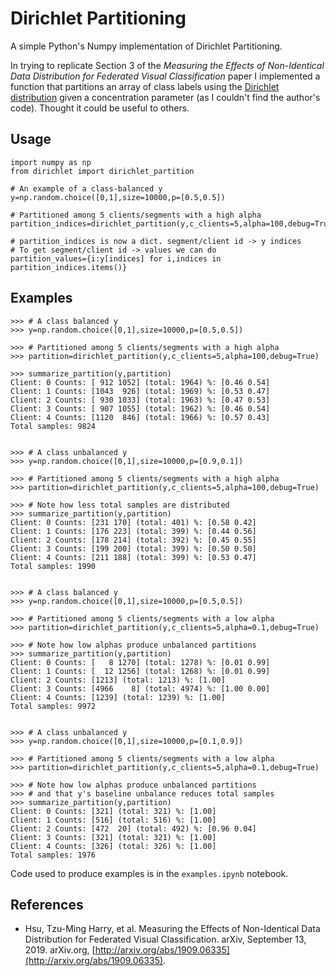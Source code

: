 # Dirichlet Partitioning
A simple Python's Numpy implementation of Dirichlet Partitioning.

In trying to replicate Section 3 of the *Measuring the Effects of Non-Identical Data
Distribution for Federated Visual Classification* paper I implemented
a function that partitions an array of class labels using the [Dirichlet
distribution](https://en.wikipedia.org/wiki/Dirichlet_distribution) given a concentration
parameter (as I couldn't find the author's code). Thought it could be useful to others.

## Usage
```
import numpy as np
from dirichlet import dirichlet_partition

# An example of a class-balanced y
y=np.random.choice([0,1],size=10000,p=[0.5,0.5])

# Partitioned among 5 clients/segments with a high alpha
partition_indices=dirichlet_partition(y,c_clients=5,alpha=100,debug=True)

# partition_indices is now a dict. segment/client id -> y indices
# To get segment/client id -> values we can do
partition_values={i:y[indices] for i,indices in partition_indices.items()}

```

## Examples

```
>>> # A class balanced y
>>> y=np.random.choice([0,1],size=10000,p=[0.5,0.5])

>>> # Partitioned among 5 clients/segments with a high alpha
>>> partition=dirichlet_partition(y,c_clients=5,alpha=100,debug=True)

>>> summarize_partition(y,partition)
Client: 0 Counts: [ 912 1052] (total: 1964) %: [0.46 0.54]
Client: 1 Counts: [1043  926] (total: 1969) %: [0.53 0.47]
Client: 2 Counts: [ 930 1033] (total: 1963) %: [0.47 0.53]
Client: 3 Counts: [ 907 1055] (total: 1962) %: [0.46 0.54]
Client: 4 Counts: [1120  846] (total: 1966) %: [0.57 0.43]
Total samples: 9824


>>> # A class unbalanced y
>>> y=np.random.choice([0,1],size=10000,p=[0.9,0.1])

>>> # Partitioned among 5 clients/segments with a high alpha
>>> partition=dirichlet_partition(y,c_clients=5,alpha=100,debug=True)

>>> # Note how less total samples are distributed
>>> summarize_partition(y,partition)
Client: 0 Counts: [231 170] (total: 401) %: [0.58 0.42]
Client: 1 Counts: [176 223] (total: 399) %: [0.44 0.56]
Client: 2 Counts: [178 214] (total: 392) %: [0.45 0.55]
Client: 3 Counts: [199 200] (total: 399) %: [0.50 0.50]
Client: 4 Counts: [211 188] (total: 399) %: [0.53 0.47]
Total samples: 1990


>>> # A class balanced y
>>> y=np.random.choice([0,1],size=10000,p=[0.5,0.5])

>>> # Partitioned among 5 clients/segments with a low alpha
>>> partition=dirichlet_partition(y,c_clients=5,alpha=0.1,debug=True)

>>> # Note how low alphas produce unbalanced partitions
>>> summarize_partition(y,partition)
Client: 0 Counts: [   8 1270] (total: 1278) %: [0.01 0.99]
Client: 1 Counts: [  12 1256] (total: 1268) %: [0.01 0.99]
Client: 2 Counts: [1213] (total: 1213) %: [1.00]
Client: 3 Counts: [4966    8] (total: 4974) %: [1.00 0.00]
Client: 4 Counts: [1239] (total: 1239) %: [1.00]
Total samples: 9972


>>> # A class unbalanced y
>>> y=np.random.choice([0,1],size=10000,p=[0.1,0.9])

>>> # Partitioned among 5 clients/segments with a low alpha
>>> partition=dirichlet_partition(y,c_clients=5,alpha=0.1,debug=True)

>>> # Note how low alphas produce unbalanced partitions
>>> # and that y's baseline unbalance reduces total samples
>>> summarize_partition(y,partition)
Client: 0 Counts: [321] (total: 321) %: [1.00]
Client: 1 Counts: [516] (total: 516) %: [1.00]
Client: 2 Counts: [472  20] (total: 492) %: [0.96 0.04]
Client: 3 Counts: [321] (total: 321) %: [1.00]
Client: 4 Counts: [326] (total: 326) %: [1.00]
Total samples: 1976
```
Code used to produce examples is in the  `examples.ipynb` notebook.

## References
- Hsu, Tzu-Ming Harry, et al. Measuring the Effects of Non-Identical Data Distribution for Federated Visual Classification. arXiv, September 13, 2019. arXiv.org, [http://arxiv.org/abs/1909.06335](http://arxiv.org/abs/1909.06335).
